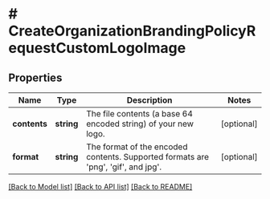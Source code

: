 # # CreateOrganizationBrandingPolicyRequestCustomLogoImage

## Properties

Name | Type | Description | Notes
------------ | ------------- | ------------- | -------------
**contents** | **string** | The file contents (a base 64 encoded string) of your new logo. | [optional]
**format** | **string** | The format of the encoded contents.  Supported formats are &#39;png&#39;, &#39;gif&#39;, and jpg&#39;. | [optional]

[[Back to Model list]](../../README.md#models) [[Back to API list]](../../README.md#endpoints) [[Back to README]](../../README.md)
